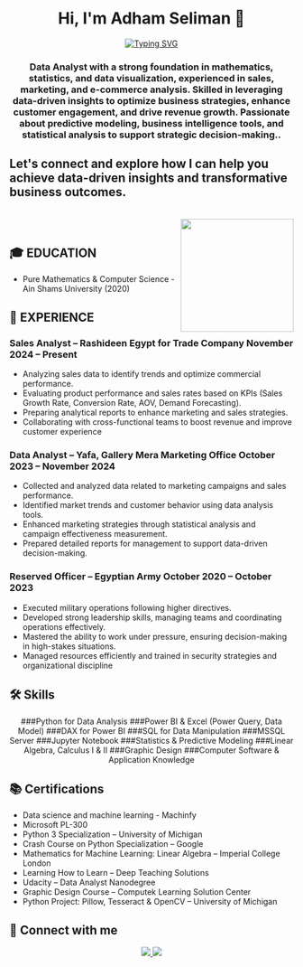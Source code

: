 <h1 align="center">Hi, I'm Adham Seliman 👋</h1>
<p align="center">
  <a href="https://readme-typing-svg.herokuapp.com?font=Vujahday+Script&color=%23876CF7&size=35&height=60&lines=Welcome+to+Adham's+Github+!">
    <img src="https://readme-typing-svg.herokuapp.com?font=Vujahday+Script&color=%23876CF7&size=35&height=60&lines=Welcome+to+Adham's+Github+!" alt="Typing SVG" />
  </a>
</p>

<h3 align="center">Data Analyst with a strong foundation in mathematics, statistics, and data visualization, experienced in sales,
marketing, and e-commerce analysis. Skilled in leveraging data-driven insights to optimize business strategies,
enhance customer engagement, and drive revenue growth. Passionate about predictive modeling, business
intelligence tools, and statistical analysis to support strategic decision-making..</h3>
<h2> Let's connect and explore how I can help you achieve data-driven insights and transformative business outcomes. </h2>
<br>
<img align="right" src="https://user-images.githubusercontent.com/63050133/156676671-d5b2e362-97d4-4404-9447-dd71ddfea82f.gif" width = 200px/>
<br>

## 🎓 EDUCATION

- Pure Mathematics & Computer Science - Ain Shams University (2020)

## 💼 EXPERIENCE
### Sales Analyst – Rashideen Egypt for Trade Company November 2024 – Present
- Analyzing sales data to identify trends and optimize commercial performance.
- Evaluating product performance and sales rates based on KPIs (Sales Growth Rate, Conversion Rate, AOV,
Demand Forecasting).
- Preparing analytical reports to enhance marketing and sales strategies.
- Collaborating with cross-functional teams to boost revenue and improve customer experience
### Data Analyst – Yafa, Gallery Mera Marketing Office October 2023 – November 2024
- Collected and analyzed data related to marketing campaigns and sales performance.
- Identified market trends and customer behavior using data analysis tools.
- Enhanced marketing strategies through statistical analysis and campaign effectiveness measurement.
- Prepared detailed reports for management to support data-driven decision-making.
### Reserved Officer – Egyptian Army October 2020 – October 2023
- Executed military operations following higher directives.
- Developed strong leadership skills, managing teams and coordinating operations effectively.
- Mastered the ability to work under pressure, ensuring decision-making in high-stakes situations.
- Managed resources efficiently and trained in security strategies and organizational discipline

## 🛠 Skills
<p align="center">  
  ###Python for Data Analysis
  ###Power BI & Excel (Power Query, Data Model)
  ###DAX for Power BI
  ###SQL for Data Manipulation
  ###MSSQL Server
  ###Jupyter Notebook
  ###Statistics & Predictive Modeling
  ###Linear Algebra, Calculus I & II
  ###Graphic Design
  ###Computer Software & Application Knowledge
</p>

## 📚 Certifications
-  Data science and machine learning - Machinfy
-  Microsoft PL-300
-  Python 3 Specialization – University of Michigan
-  Crash Course on Python Specialization – Google
-  Mathematics for Machine Learning: Linear Algebra – Imperial College London
-  Learning How to Learn – Deep Teaching Solutions
-  Udacity – Data Analyst Nanodegree
-  Graphic Design Course – Computek Learning Solution Center
-  Python Project: Pillow, Tesseract & OpenCV – University of Michigan
## 📩 Connect with me
<p align="center">
  <a href="mailto:asoliman548@gmail.com" title="Gmail">
    <img src="https://img.shields.io/badge/gmail-%23F05033.svg?style=for-the-badge&logo=gmail&logoColor=white"/>
  </a>
  <a href="https://www.linkedin.com/in/adhamseliman" title="LinkedIn">
    <img src="https://img.shields.io/badge/linkedin-%230077B5.svg?style=for-the-badge&logo=linkedin&logoColor=white"/>
  </a>
</p>
  
